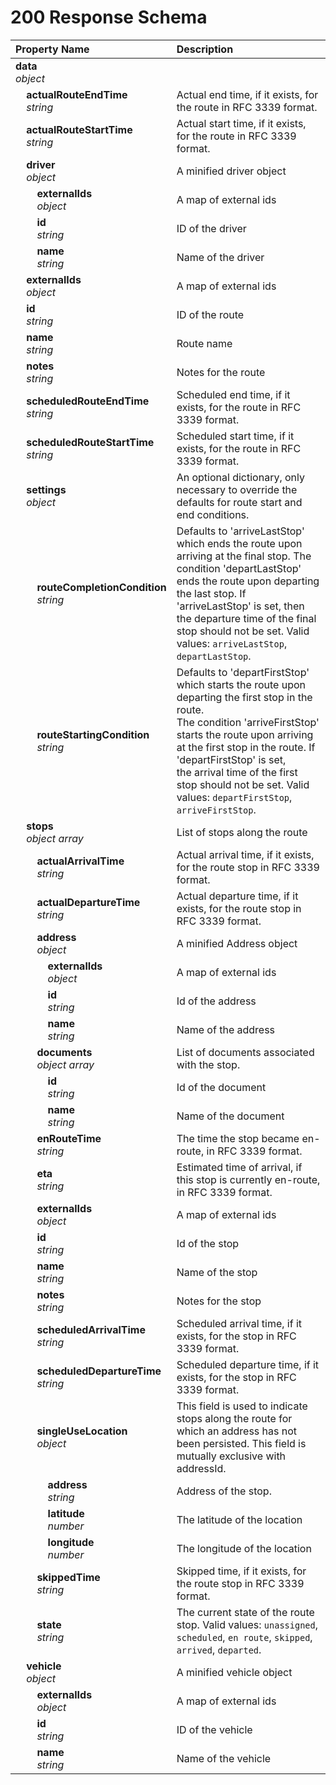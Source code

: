 # 200 Response Schema
| Property Name | Description |
| :------------ | :---------- |
| **data**<br/>_object_ |  |
| **&nbsp;&nbsp;&nbsp;&nbsp;actualRouteEndTime**<br/>_&nbsp;&nbsp;&nbsp;&nbsp;string_ | Actual end time, if it exists, for the route in RFC 3339 format. |
| **&nbsp;&nbsp;&nbsp;&nbsp;actualRouteStartTime**<br/>_&nbsp;&nbsp;&nbsp;&nbsp;string_ | Actual start time, if it exists, for the route in RFC 3339 format. |
| **&nbsp;&nbsp;&nbsp;&nbsp;driver**<br/>_&nbsp;&nbsp;&nbsp;&nbsp;object_ | A minified driver object |
| **&nbsp;&nbsp;&nbsp;&nbsp;&nbsp;&nbsp;&nbsp;&nbsp;externalIds**<br/>_&nbsp;&nbsp;&nbsp;&nbsp;&nbsp;&nbsp;&nbsp;&nbsp;object_ | A map of external ids |
| **&nbsp;&nbsp;&nbsp;&nbsp;&nbsp;&nbsp;&nbsp;&nbsp;id**<br/>_&nbsp;&nbsp;&nbsp;&nbsp;&nbsp;&nbsp;&nbsp;&nbsp;string_ | ID of the driver |
| **&nbsp;&nbsp;&nbsp;&nbsp;&nbsp;&nbsp;&nbsp;&nbsp;name**<br/>_&nbsp;&nbsp;&nbsp;&nbsp;&nbsp;&nbsp;&nbsp;&nbsp;string_ | Name of the driver |
| **&nbsp;&nbsp;&nbsp;&nbsp;externalIds**<br/>_&nbsp;&nbsp;&nbsp;&nbsp;object_ | A map of external ids |
| **&nbsp;&nbsp;&nbsp;&nbsp;id**<br/>_&nbsp;&nbsp;&nbsp;&nbsp;string_ | ID of the route |
| **&nbsp;&nbsp;&nbsp;&nbsp;name**<br/>_&nbsp;&nbsp;&nbsp;&nbsp;string_ | Route name |
| **&nbsp;&nbsp;&nbsp;&nbsp;notes**<br/>_&nbsp;&nbsp;&nbsp;&nbsp;string_ | Notes for the route |
| **&nbsp;&nbsp;&nbsp;&nbsp;scheduledRouteEndTime**<br/>_&nbsp;&nbsp;&nbsp;&nbsp;string_ | Scheduled end time, if it exists, for the route in RFC 3339 format. |
| **&nbsp;&nbsp;&nbsp;&nbsp;scheduledRouteStartTime**<br/>_&nbsp;&nbsp;&nbsp;&nbsp;string_ | Scheduled start time, if it exists, for the route in RFC 3339 format. |
| **&nbsp;&nbsp;&nbsp;&nbsp;settings**<br/>_&nbsp;&nbsp;&nbsp;&nbsp;object_ | An optional dictionary, only necessary to override the defaults for route start and end conditions. |
| **&nbsp;&nbsp;&nbsp;&nbsp;&nbsp;&nbsp;&nbsp;&nbsp;routeCompletionCondition**<br/>_&nbsp;&nbsp;&nbsp;&nbsp;&nbsp;&nbsp;&nbsp;&nbsp;string_ | Defaults to 'arriveLastStop' which ends the route upon arriving at the final stop. The condition 'departLastStop' <br/>ends the route upon departing the last stop. If 'arriveLastStop' is set, then the departure time of the final stop should not be set. Valid values: `arriveLastStop`, `departLastStop`. |
| **&nbsp;&nbsp;&nbsp;&nbsp;&nbsp;&nbsp;&nbsp;&nbsp;routeStartingCondition**<br/>_&nbsp;&nbsp;&nbsp;&nbsp;&nbsp;&nbsp;&nbsp;&nbsp;string_ | Defaults to 'departFirstStop' which starts the route upon departing the first stop in the route.<br/> The condition 'arriveFirstStop' starts the route upon arriving at the first stop in the route. If 'departFirstStop' is set,<br/>the arrival time of the first stop should not be set. Valid values: `departFirstStop`, `arriveFirstStop`. |
| **&nbsp;&nbsp;&nbsp;&nbsp;stops**<br/>_&nbsp;&nbsp;&nbsp;&nbsp;object array_ | List of stops along the route |
| **&nbsp;&nbsp;&nbsp;&nbsp;&nbsp;&nbsp;&nbsp;&nbsp;actualArrivalTime**<br/>_&nbsp;&nbsp;&nbsp;&nbsp;&nbsp;&nbsp;&nbsp;&nbsp;string_ | Actual arrival time, if it exists, for the route stop in RFC 3339 format. |
| **&nbsp;&nbsp;&nbsp;&nbsp;&nbsp;&nbsp;&nbsp;&nbsp;actualDepartureTime**<br/>_&nbsp;&nbsp;&nbsp;&nbsp;&nbsp;&nbsp;&nbsp;&nbsp;string_ | Actual departure time, if it exists, for the route stop in RFC 3339 format. |
| **&nbsp;&nbsp;&nbsp;&nbsp;&nbsp;&nbsp;&nbsp;&nbsp;address**<br/>_&nbsp;&nbsp;&nbsp;&nbsp;&nbsp;&nbsp;&nbsp;&nbsp;object_ | A minified Address object |
| **&nbsp;&nbsp;&nbsp;&nbsp;&nbsp;&nbsp;&nbsp;&nbsp;&nbsp;&nbsp;&nbsp;&nbsp;externalIds**<br/>_&nbsp;&nbsp;&nbsp;&nbsp;&nbsp;&nbsp;&nbsp;&nbsp;&nbsp;&nbsp;&nbsp;&nbsp;object_ | A map of external ids |
| **&nbsp;&nbsp;&nbsp;&nbsp;&nbsp;&nbsp;&nbsp;&nbsp;&nbsp;&nbsp;&nbsp;&nbsp;id**<br/>_&nbsp;&nbsp;&nbsp;&nbsp;&nbsp;&nbsp;&nbsp;&nbsp;&nbsp;&nbsp;&nbsp;&nbsp;string_ | Id of the address |
| **&nbsp;&nbsp;&nbsp;&nbsp;&nbsp;&nbsp;&nbsp;&nbsp;&nbsp;&nbsp;&nbsp;&nbsp;name**<br/>_&nbsp;&nbsp;&nbsp;&nbsp;&nbsp;&nbsp;&nbsp;&nbsp;&nbsp;&nbsp;&nbsp;&nbsp;string_ | Name of the address |
| **&nbsp;&nbsp;&nbsp;&nbsp;&nbsp;&nbsp;&nbsp;&nbsp;documents**<br/>_&nbsp;&nbsp;&nbsp;&nbsp;&nbsp;&nbsp;&nbsp;&nbsp;object array_ | List of documents associated with the stop. |
| **&nbsp;&nbsp;&nbsp;&nbsp;&nbsp;&nbsp;&nbsp;&nbsp;&nbsp;&nbsp;&nbsp;&nbsp;id**<br/>_&nbsp;&nbsp;&nbsp;&nbsp;&nbsp;&nbsp;&nbsp;&nbsp;&nbsp;&nbsp;&nbsp;&nbsp;string_ | Id of the document |
| **&nbsp;&nbsp;&nbsp;&nbsp;&nbsp;&nbsp;&nbsp;&nbsp;&nbsp;&nbsp;&nbsp;&nbsp;name**<br/>_&nbsp;&nbsp;&nbsp;&nbsp;&nbsp;&nbsp;&nbsp;&nbsp;&nbsp;&nbsp;&nbsp;&nbsp;string_ | Name of the document |
| **&nbsp;&nbsp;&nbsp;&nbsp;&nbsp;&nbsp;&nbsp;&nbsp;enRouteTime**<br/>_&nbsp;&nbsp;&nbsp;&nbsp;&nbsp;&nbsp;&nbsp;&nbsp;string_ | The time the stop became en-route, in RFC 3339 format. |
| **&nbsp;&nbsp;&nbsp;&nbsp;&nbsp;&nbsp;&nbsp;&nbsp;eta**<br/>_&nbsp;&nbsp;&nbsp;&nbsp;&nbsp;&nbsp;&nbsp;&nbsp;string_ | Estimated time of arrival, if this stop is currently en-route, in RFC 3339 format. |
| **&nbsp;&nbsp;&nbsp;&nbsp;&nbsp;&nbsp;&nbsp;&nbsp;externalIds**<br/>_&nbsp;&nbsp;&nbsp;&nbsp;&nbsp;&nbsp;&nbsp;&nbsp;object_ | A map of external ids |
| **&nbsp;&nbsp;&nbsp;&nbsp;&nbsp;&nbsp;&nbsp;&nbsp;id**<br/>_&nbsp;&nbsp;&nbsp;&nbsp;&nbsp;&nbsp;&nbsp;&nbsp;string_ | Id of the stop |
| **&nbsp;&nbsp;&nbsp;&nbsp;&nbsp;&nbsp;&nbsp;&nbsp;name**<br/>_&nbsp;&nbsp;&nbsp;&nbsp;&nbsp;&nbsp;&nbsp;&nbsp;string_ | Name of the stop |
| **&nbsp;&nbsp;&nbsp;&nbsp;&nbsp;&nbsp;&nbsp;&nbsp;notes**<br/>_&nbsp;&nbsp;&nbsp;&nbsp;&nbsp;&nbsp;&nbsp;&nbsp;string_ | Notes for the stop |
| **&nbsp;&nbsp;&nbsp;&nbsp;&nbsp;&nbsp;&nbsp;&nbsp;scheduledArrivalTime**<br/>_&nbsp;&nbsp;&nbsp;&nbsp;&nbsp;&nbsp;&nbsp;&nbsp;string_ | Scheduled arrival time, if it exists, for the stop in RFC 3339 format. |
| **&nbsp;&nbsp;&nbsp;&nbsp;&nbsp;&nbsp;&nbsp;&nbsp;scheduledDepartureTime**<br/>_&nbsp;&nbsp;&nbsp;&nbsp;&nbsp;&nbsp;&nbsp;&nbsp;string_ | Scheduled departure time, if it exists, for the stop in RFC 3339 format. |
| **&nbsp;&nbsp;&nbsp;&nbsp;&nbsp;&nbsp;&nbsp;&nbsp;singleUseLocation**<br/>_&nbsp;&nbsp;&nbsp;&nbsp;&nbsp;&nbsp;&nbsp;&nbsp;object_ | This field is used to indicate stops along the route for which an address has not been persisted. This field is mutually exclusive with addressId. |
| **&nbsp;&nbsp;&nbsp;&nbsp;&nbsp;&nbsp;&nbsp;&nbsp;&nbsp;&nbsp;&nbsp;&nbsp;address**<br/>_&nbsp;&nbsp;&nbsp;&nbsp;&nbsp;&nbsp;&nbsp;&nbsp;&nbsp;&nbsp;&nbsp;&nbsp;string_ | Address of the stop. |
| **&nbsp;&nbsp;&nbsp;&nbsp;&nbsp;&nbsp;&nbsp;&nbsp;&nbsp;&nbsp;&nbsp;&nbsp;latitude**<br/>_&nbsp;&nbsp;&nbsp;&nbsp;&nbsp;&nbsp;&nbsp;&nbsp;&nbsp;&nbsp;&nbsp;&nbsp;number_ | The latitude of the location |
| **&nbsp;&nbsp;&nbsp;&nbsp;&nbsp;&nbsp;&nbsp;&nbsp;&nbsp;&nbsp;&nbsp;&nbsp;longitude**<br/>_&nbsp;&nbsp;&nbsp;&nbsp;&nbsp;&nbsp;&nbsp;&nbsp;&nbsp;&nbsp;&nbsp;&nbsp;number_ | The longitude of the location |
| **&nbsp;&nbsp;&nbsp;&nbsp;&nbsp;&nbsp;&nbsp;&nbsp;skippedTime**<br/>_&nbsp;&nbsp;&nbsp;&nbsp;&nbsp;&nbsp;&nbsp;&nbsp;string_ | Skipped time, if it exists, for the route stop in RFC 3339 format. |
| **&nbsp;&nbsp;&nbsp;&nbsp;&nbsp;&nbsp;&nbsp;&nbsp;state**<br/>_&nbsp;&nbsp;&nbsp;&nbsp;&nbsp;&nbsp;&nbsp;&nbsp;string_ | The current state of the route stop. Valid values: `unassigned`, `scheduled`, `en route`, `skipped`, `arrived`, `departed`. |
| **&nbsp;&nbsp;&nbsp;&nbsp;vehicle**<br/>_&nbsp;&nbsp;&nbsp;&nbsp;object_ | A minified vehicle object |
| **&nbsp;&nbsp;&nbsp;&nbsp;&nbsp;&nbsp;&nbsp;&nbsp;externalIds**<br/>_&nbsp;&nbsp;&nbsp;&nbsp;&nbsp;&nbsp;&nbsp;&nbsp;object_ | A map of external ids |
| **&nbsp;&nbsp;&nbsp;&nbsp;&nbsp;&nbsp;&nbsp;&nbsp;id**<br/>_&nbsp;&nbsp;&nbsp;&nbsp;&nbsp;&nbsp;&nbsp;&nbsp;string_ | ID of the vehicle |
| **&nbsp;&nbsp;&nbsp;&nbsp;&nbsp;&nbsp;&nbsp;&nbsp;name**<br/>_&nbsp;&nbsp;&nbsp;&nbsp;&nbsp;&nbsp;&nbsp;&nbsp;string_ | Name of the vehicle |
